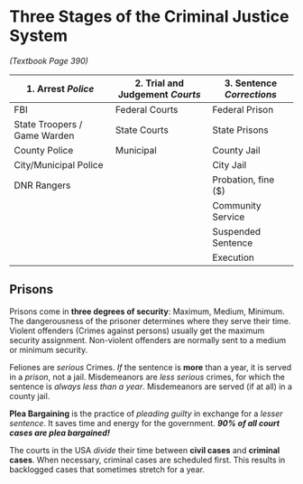 # Three Stages of the Criminal Justice System
*(Textbook Page 390)*

| 1. Arrest ***Police*** | 2. Trial and Judgement ***Courts*** | 3. Sentence ***Corrections*** |
| --- | --- | --- |
| FBI | Federal Courts | Federal Prison |
| State Troopers / Game Warden | State Courts | State Prisons |
| County Police | Municipal | County Jail |
| City/Municipal Police | | City Jail |
| DNR Rangers | |  Probation, fine ($) |
| | | Community Service |
| | | Suspended Sentence |
| | | Execution |

## Prisons	
Prisons come in **three degrees of security**: Maximum, Medium, Minimum. The dangerousness of the prisoner determines where they serve their time. Violent offenders (Crimes against persons) usually get the maximum security assignment. Non-violent offenders are normally sent to a medium or minimum security.

Feliones are *serious* Crimes. *If* the sentence is **more** than a year, it is served in a *prison*, not a jail. Misdemeanors are *less serious* crimes, for which the sentence is *always less than a year*. Misdemeanors are served (if at all) in a county jail.

**Plea Bargaining** is the practice of *pleading guilty* in exchange for a *lesser sentence*. It saves time and energy for the government. ***90% of all court cases are plea bargained!***

The courts in the USA *divide* their time between **civil cases** and **criminal cases**. When necessary, criminal cases are scheduled first. This results in backlogged cases that sometimes stretch for a year.

[^1]: This is fun


<!--stackedit_data:
eyJoaXN0b3J5IjpbMTI5NTQ1NDY4NCwtMjA2MzgwODA4OV19
-->